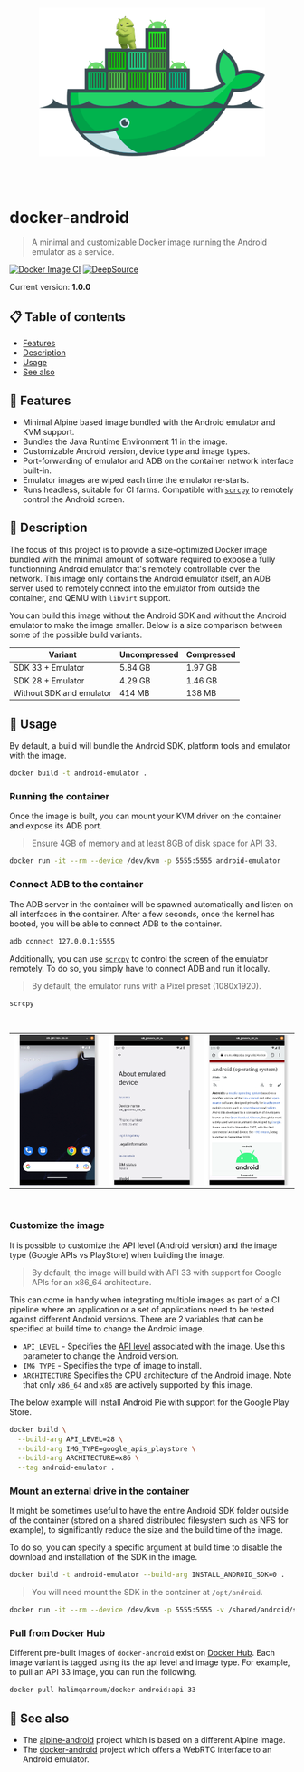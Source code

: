 <br /><br /><br />
<p align="center">
  <img width="400" src="assets/icon.png" />
</p><br /><br />

# docker-android
> A minimal and customizable Docker image running the Android emulator as a service.

[![Docker Image CI](https://github.com/HQarroum/docker-android/actions/workflows/docker-image.yml/badge.svg)](https://github.com/HQarroum/docker-android/actions/workflows/docker-image.yml)
[![DeepSource](https://deepsource.io/gh/HQarroum/docker-android.svg/?label=active+issues&show_trend=true&token=JTfGSHolIiMj0WNfv2ES0I6X)](https://deepsource.io/gh/HQarroum/docker-android/?ref=repository-badge)

Current version: **1.0.0**

## 📋 Table of contents

- [Features](#-features)
- [Description](#-description)
- [Usage](#-usage)
- [See also](#-see-also)

## 🔖 Features

- Minimal Alpine based image bundled with the Android emulator and KVM support.
- Bundles the Java Runtime Environment 11 in the image.
- Customizable Android version, device type and image types.
- Port-forwarding of emulator and ADB on the container network interface built-in.
- Emulator images are wiped each time the emulator re-starts.
- Runs headless, suitable for CI farms. Compatible with [`scrcpy`](https://github.com/Genymobile/scrcpy) to remotely control the Android screen.

## 🔰 Description

The focus of this project is to provide a size-optimized Docker image bundled with the minimal amount of software required to expose a fully functionning Android emulator that's remotely controllable over the network. This image only contains the Android emulator itself, an ADB server used to remotely connect into the emulator from outside the container, and QEMU with `libvirt` support.

You can build this image without the Android SDK and without the Android emulator to make the image smaller. Below is a size comparison between some of the possible build variants.

Variant                   |   Uncompressed   |  Compressed  |
------------------------- | ---------------- | ------------ |
SDK 33 + Emulator         |      5.84 GB     |    1.97 GB   |
SDK 28 + Emulator         |      4.29 GB     |    1.46 GB   |
Without SDK and emulator  |      414 MB      |    138 MB    |

## 📘 Usage

By default, a build will bundle the Android SDK, platform tools and emulator with the image.

```bash
docker build -t android-emulator .
```

### Running the container

Once the image is built, you can mount your KVM driver on the container and expose its ADB port.

> Ensure 4GB of memory and at least 8GB of disk space for API 33.

```bash
docker run -it --rm --device /dev/kvm -p 5555:5555 android-emulator
```

### Connect ADB to the container

The ADB server in the container will be spawned automatically and listen on all interfaces in the container. After a few seconds, once the kernel has booted, you will be able to connect ADB to the container.

```bash
adb connect 127.0.0.1:5555
```

Additionally, you can use [`scrcpy`](https://github.com/Genymobile/scrcpy) to control the screen of the emulator remotely. To do so, you simply have to connect ADB and run it locally.

> By default, the emulator runs with a Pixel preset (1080x1920).

```bash
scrcpy
```

<br />
<table>
  <tr>
    <td>
      <img width="260" src="assets/screenshot.png" />
    </td>
    <td>
      <img width="260" src="assets/screenshot-2.png" />
    </td>
    <td>
      <img width="260" src="assets/screenshot-3.png" />
    </td>
  </tr>
</table>
<br />

### Customize the image

It is possible to customize the API level (Android version) and the image type (Google APIs vs PlayStore) when building the image.

> By default, the image will build with API 33 with support for Google APIs for an x86_64 architecture.

This can come in handy when integrating multiple images as part of a CI pipeline where an application or a set of applications need to be tested against different Android versions. There are 2 variables that can be specified at build time to change the Android image.

- `API_LEVEL` - Specifies the [API level](https://apilevels.com/) associated with the image. Use this parameter to change the Android version.
- `IMG_TYPE` - Specifies the type of image to install.
- `ARCHITECTURE` Specifies the CPU architecture of the Android image. Note that only `x86_64` and `x86` are actively supported by this image.

The below example will install Android Pie with support for the Google Play Store.

```bash
docker build \
  --build-arg API_LEVEL=28 \
  --build-arg IMG_TYPE=google_apis_playstore \
  --build-arg ARCHITECTURE=x86 \
  --tag android-emulator .
```

### Mount an external drive in the container

It might be sometimes useful to have the entire Android SDK folder outside of the container (stored on a shared distributed filesystem such as NFS for example), to significantly reduce the size and the build time of the image.

To do so, you can specify a specific argument at build time to disable the download and installation of the SDK in the image.

```bash
docker build -t android-emulator --build-arg INSTALL_ANDROID_SDK=0 .
```

> You will need mount the SDK in the container at `/opt/android`.

```bash
docker run -it --rm --device /dev/kvm -p 5555:5555 -v /shared/android/sdk:/opt/android/ android-emulator
```

### Pull from Docker Hub

Different pre-built images of `docker-android` exist on [Docker Hub](https://hub.docker.com/repository/docker/halimqarroum/docker-android/general). Each image variant is tagged using its the api level and image type. For example, to pull an API 33 image, you can run the following.

```bash
docker pull halimqarroum/docker-android:api-33
```

## 👀 See also

- The [alpine-android](https://github.com/alvr/alpine-android) project which is based on a different Alpine image.
- The [docker-android](https://github.com/budtmo/docker-android) project which offers a WebRTC interface to an Android emulator.
